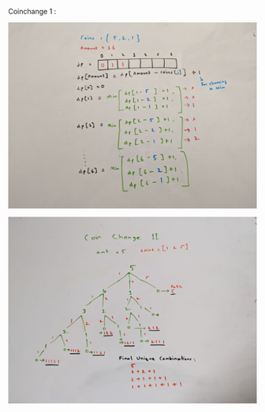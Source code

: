 Coinchange 1 : 

![coin-change-1](img/dp-coin-change-1.jpeg)



![coin-change-2](img/dp-coin-change-2.jpeg)